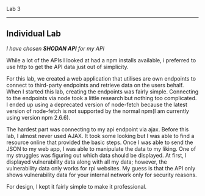 
Lab 3
_______________
**Individual Lab**
------------------

*I have chosen **SHODAN API** for my API*

While a lot of the APIs I looked at had a npm installs available, i preferred to use http to get the API data just out of simplicity.

For this lab, we created a web application that utilises are own endpoints to connect to third-party endpoints and retrieve data on the users behalf. When I started this lab, creating the endpoints was fairly simple. Connecting to the endpoints via node took a little research but nothing too complicated. I ended up using a deprecated version of node-fetch because the latest version of node-fetch is not supported by the normal npm(I am currently using version npm 2.6.6). 

The hardest part was connecting to my api endpoint via ajax. Before this lab, I almost never used AJAX. It took some looking but I was able to find a resource online that provided the basic steps. Once I was able to send the JSON to my web app, I was able to manipulate the data to my liking. One of my struggles was figuring out which data should be displayed. At first, I displayed vulnerability data along with all my data; however, the vulnerability data only works for rpi websites. My guess is that the API only shows vulnerability data for your internal network only for security reasons.

For design, I kept it fairly simple to make it professional.
